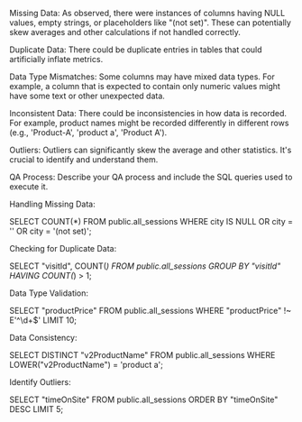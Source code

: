 Missing Data: As observed, there were instances of columns having NULL values, empty strings, or placeholders like "(not set)". 
These can potentially skew averages and other calculations if not handled correctly.

Duplicate Data: There could be duplicate entries in tables that could artificially inflate metrics.

Data Type Mismatches: Some columns may have mixed data types. For example, a column that is expected to contain only numeric values might have some text or other unexpected data.

Inconsistent Data: There could be inconsistencies in how data is recorded. For example, product names might be recorded differently in different rows (e.g., 'Product-A', 'product a', 'Product A').

Outliers: Outliers can significantly skew the average and other statistics. It's crucial to identify and understand them.


QA Process:
Describe your QA process and include the SQL queries used to execute it.

Handling Missing Data:

SELECT COUNT(*) 
FROM public.all_sessions 
WHERE city IS NULL OR city = '' OR city = '(not set)';

Checking for Duplicate Data:

SELECT "visitId", COUNT(*) 
FROM public.all_sessions 
GROUP BY "visitId" 
HAVING COUNT(*) > 1;

Data Type Validation:

SELECT "productPrice" 
FROM public.all_sessions 
WHERE "productPrice" !~ E'^\\d+$' LIMIT 10;

Data Consistency:

SELECT DISTINCT "v2ProductName" 
FROM public.all_sessions 
WHERE LOWER("v2ProductName") = 'product a';

Identify Outliers:

SELECT "timeOnSite" 
FROM public.all_sessions 
ORDER BY "timeOnSite" DESC LIMIT 5;
